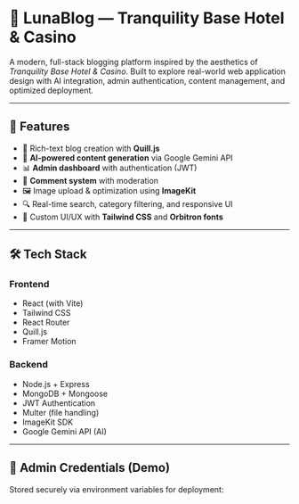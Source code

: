 # 🌙 LunaBlog — Tranquility Base Hotel & Casino

A modern, full-stack blogging platform inspired by the aesthetics of _Tranquility Base Hotel & Casino_. Built to explore real-world web application design with AI integration, admin authentication, content management, and optimized deployment.

---

## 🚀 Features

- 📝 Rich-text blog creation with **Quill.js**
- 🤖 **AI-powered content generation** via Google Gemini API
- 📊 **Admin dashboard** with authentication (JWT)
- 💬 **Comment system** with moderation
- 🖼️ Image upload & optimization using **ImageKit**
- 🔍 Real-time search, category filtering, and responsive UI
- 🎨 Custom UI/UX with **Tailwind CSS** and **Orbitron fonts**

---

## 🛠️ Tech Stack

### Frontend

- React (with Vite)
- Tailwind CSS
- React Router
- Quill.js
- Framer Motion

### Backend

- Node.js + Express
- MongoDB + Mongoose
- JWT Authentication
- Multer (file handling)
- ImageKit SDK
- Google Gemini API (AI)

---

## 🔐 Admin Credentials (Demo)

Stored securely via environment variables for deployment:
